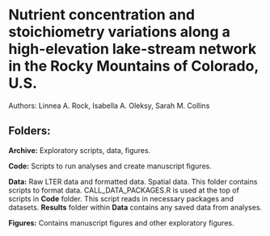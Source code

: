 # Nutrient concentration and stoichiometry variations along a high-elevation lake-stream network in the Rocky Mountains of Colorado, U.S.

Authors: Linnea A. Rock, Isabella A. Oleksy, Sarah M. Collins

## Folders:

**Archive:** Exploratory scripts, data, figures. 

**Code:** Scripts to run analyses and create manuscript figures.

**Data:** Raw LTER data and formatted data. Spatial data. This folder contains scripts to format data. CALL_DATA_PACKAGES.R is used at the top of scripts in **Code** folder. This script reads in necessary packages and datasets. **Results** folder within **Data** contains any saved data from analyses.

**Figures:** Contains manuscript figures and other exploratory figures. 